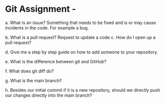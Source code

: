 # Git Assignment -<yezawei>
a. What is an issue?
Something that needs to be fixed and is or may cause incidents in the code. For example a bug.

b. What is a pull request?
Request to update a code 
c. How do I open up a pull request?

d. Give me a step by step guide on how to add someone to your repository.

e. What is the difference between git and GitHub?

f. What does git diff do?

g. What is the main branch?

h. Besides our initial commit if it is a new repository, should we directly push our changes directly into the main branch?
